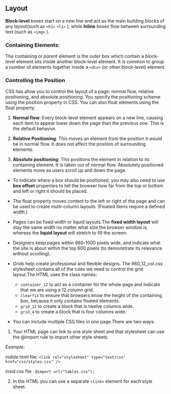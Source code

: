 ## Layout

**Block-level** boxes start on a new line and act as the main building blocks of any layout(such as `<h1>` `<li>` ), while **Inline** boxes flow between surrounding text (such as `<img>` ).

### Containing Elements:

The containing or _parent_ element is the outer box which contain a block-level element sits inside another block-level element. It is common to group a number of elements together inside a `<div>` (or other block-level) element.

### Controlling the Position

CSS has allow you to control the layout of a page: normal flow, relative positioning, and absolute
positioning. You specify the positioning scheme using the position property in CSS. You can also float elements using the float property.

1. **Normal flow**: Every block-level element appears on a new line, causing each item to appear lower down the page than the previous one. This is the default behavior.

2. **Relative Positioning**: This moves an element from the position it would be in normal flow. It
   does not affect the position of surrounding elements.

3. **Absolute positioning**: This positions the element in relation to its containing element. It is taken out of normal flow. Absolutely positioned elements move as users scroll up and down the page.

- To indicate where a box should be positioned, you may also need to use **box offset** properties to tell the browser how far from the top or bottom and left or right it should be placed.

- The float property moves content to the left or right of the page and can be used to create multi-column layouts. (Floated items require a defined width.)

- Pages can be fixed width or liquid layouts.The **fixed width layout** will stay the same width no matter what size the browser window is, whereas the **liquid layout** will stretch to fill the screen.


- Designers keep pages within 960-1000 pixels wide, and indicate what the site is about within the top 600 pixels (to demonstrate its relevance without scrolling).

- Grids help create professional and flexible designs. The 960_12_col.css stylesheet contains all of the rules we need to control the grid layout.The HTML uses the class names:

  - `container_12` to act as a container for the whole page and indicate that we are using a 12 column grid.
  - `clearfix` to ensure that browsers know the height of the containing box, because it only contains floated elements.
  - `grid_12` to create a block that is twelve columns wide.
  - `grid_4` to create a block that is four columns wide.

- You can include multiple CSS files in one page.There are two ways:

1. Your HTML page can link to one style sheet and that stylesheet can use the @import rule to import other style sheets.

_Example:_

indide html file: `<link rel="stylesheet" type="text/css" href="css/styles.css" />`

insid css file : `@import url("tables.css");`

2. In the HTML you can use a separate `<link>` element for each style sheet.
